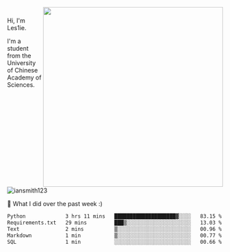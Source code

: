 <img align="right" src="https://github-readme-stats.vercel.app/api?username=iansmith123&show_icons=true&hide_border=true" width="420">

### 
Hi, I'm Les1ie. 

I'm a student from the University of Chinese Academy of Sciences.

<img src="https://komarev.com/ghpvc/?username=iansmith123" alt="iansmith123" />




🔭 What I did over the past week :)
<!--START_SECTION:waka-->

```txt
Python             3 hrs 11 mins   ████████████████████▓░░░░   83.15 %
Requirements.txt   29 mins         ███▒░░░░░░░░░░░░░░░░░░░░░   13.03 %
Text               2 mins          ▒░░░░░░░░░░░░░░░░░░░░░░░░   00.96 %
Markdown           1 min           ▒░░░░░░░░░░░░░░░░░░░░░░░░   00.77 %
SQL                1 min           ░░░░░░░░░░░░░░░░░░░░░░░░░   00.66 %
```

<!--END_SECTION:waka-->


<!--
**IanSmith123/IanSmith123** is a ✨ _special_ ✨ repository because its `README.md` (this file) appears on your GitHub profile.
<img src="https://github.githubassets.com/images/spinners/octocat-spinner-64.gif">

Here are some ideas to get you started:

- 🔭 I’m currently working on ...
- 🌱 I’m currently learning ...
- 👯 I’m looking to collaborate on ...
- 🤔 I’m looking for help with ...
- 💬 Ask me about ...
- 📫 How to reach me: ...
- 😄 Pronouns: ...
- ⚡ Fun fact: ...
-->
